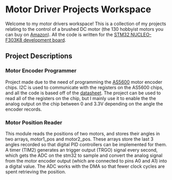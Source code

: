 # Motor Driver Projects Workspace

Welcome to my motor drivers workspace! This is a collection of my projects relating to the control of a brushed DC motor (the 130 hobbyist motors you can buy on 
[Amazon](https://www.amazon.com/EUDAX-Strong-Magnetic-Electric-Control/dp/B078MR3H45/ref=sr_1_6?dib=eyJ2IjoiMSJ9.Mi12UooWtkp3PWu2Z6tXafIic6M0ilyJrYsl1jk9aac-xZxBIBXfPDNZZhVbgp8u-3IMtRl0HF8KxVue0eU04tiCkusHrIS3g0qXWnSmOvxhppvvnclhw-HVnOTGHb-ilcCqeCso6MpGV5Z4JQBvUn1u8E7UYdM6qoMjjDWm7a2lRa5se4qkOD_7oMvxKQtrgYltrTegXI0lGJZI4lkUEodLs8D83AW1akrHUWJ6jtWwhv7hgMwpcgbftKdDYS9Pcs-4tzcQW-fxjXw2MgJIZm8Cc2-TARSGuAwsssESM_0.WBXoqtZVDjbgOsXRFmrOjTV-M3FtOEI8N8Tqyi750Vc&dib_tag=se&keywords=130+motor&qid=1747979369&sr=8-6)). All the code is written for the
[STM32 NUCLEO-F303K8 development board](https://estore.st.com/en/products/evaluation-tools/product-evaluation-tools/mcu-mpu-eval-tools/stm32-mcu-mpu-eval-tools/stm32-nucleo-boards/nucleo-f303k8.html).

## Project Descriptions
### Motor Encoder Programmer
Project made due to the need of programming the 
[AS5600](https://www.amazon.com/Alinan-Magnetic-Precision-Induction-Measurement/dp/B09QYC916Q/ref=sr_1_4?crid=1SV0JS444KX5K&dib=eyJ2IjoiMSJ9.YZizyEOTJGdbWMdPyBu7o8_cRRzTCm89DuGdPAFj5Ki68YsJLYF_Hpv_lazIelp2fKh9iyoTalWdotBEC8uFNMCL_RoMzuClUFsxKW2oNV9L4Qzm9mGPkHGN_SCfMfPP_3I_tEYE9PBRf3rOb7ZHZsk7C5xpygdguLrTKK-QwHpA-zZ8IN97YgFH73l6gyWbUty9vB7XpHKspo5bnsJKcUl5iWjP4svVtcf7bC2noSo.JE2igM9cCutbMAtuO9a89v-P-EsS8AmG-5HIm1QTDoQ&dib_tag=se&keywords=as5600+motor+encoder&qid=1747979707&sprefix=as5600+motor+encode%2Caps%2C179&sr=8-4) 
motor encoder chips. I2C is used to communicate with the registers on the AS5600 chips, and all the code is based off of the 
[datasheet](https://files.seeedstudio.com/wiki/Grove-12-bit-Magnetic-Rotary-Position-Sensor-AS5600/res/Magnetic%20Rotary%20Position%20Sensor%20AS5600%20Datasheet.pdf). 
The project can be used to read all of the registers on the chip, but I mainly use it to enable the the analog output on the chip between 0 
and 3.3V depending on the angle the encoder records. 

### Motor Position Reader
This module reads the positions of two motors, and stores their angles in two arrays, motor1_pos and motor2_pos. These arrays store the last 3 angles recorded so that digital PID controllers can be implemented for them. A timer (TIM2) generates an trigger output (TRGO) signal every second, which gets the ADC on the stm32 to sample and convert the analog signal from the motor encoder output (which are connected to pins A0 and A1) into a digital value. The ADC works with the DMA so that fewer clock cycles are spent retrieving the position.
